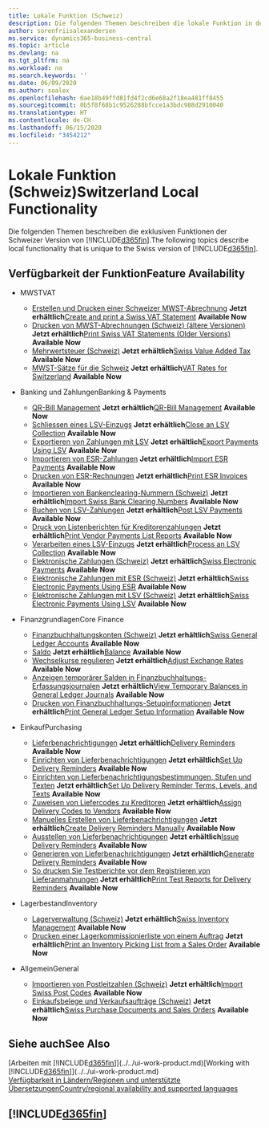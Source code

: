 ```yaml
---
title: Lokale Funktion (Schweiz)
description: Die folgenden Themen beschreiben die lokale Funktion in der Schweizer Version von Business Central.
author: sorenfriisalexandersen
ms.service: dynamics365-business-central
ms.topic: article
ms.devlang: na
ms.tgt_pltfrm: na
ms.workload: na
ms.search.keywords: ''
ms.date: 06/09/2020
ms.author: soalex
ms.openlocfilehash: 6ae18b49ffd81fd4f2cd6e68a2f18ea481ff8455
ms.sourcegitcommit: 0b5f8f68b1c9526288bfcce1a3bdc988d2910040
ms.translationtype: HT
ms.contentlocale: de-CH
ms.lasthandoff: 06/15/2020
ms.locfileid: "3454212"
---
```

# <a name="switzerland-local-functionality"></a><span data-ttu-id="5b43e-103">Lokale Funktion (Schweiz)</span><span class="sxs-lookup"><span data-stu-id="5b43e-103">Switzerland Local Functionality</span></span>

<span data-ttu-id="5b43e-104">Die folgenden Themen beschreiben die exklusiven Funktionen der Schweizer Version von [!INCLUDE[d365fin](../../includes/d365fin_md.md)].</span><span class="sxs-lookup"><span data-stu-id="5b43e-104">The following topics describe local functionality that is unique to the Swiss version of [!INCLUDE[d365fin](../../includes/d365fin_md.md)].</span></span>  

## <a name="feature-availability"></a><span data-ttu-id="5b43e-105">Verfügbarkeit der Funktion</span><span class="sxs-lookup"><span data-stu-id="5b43e-105">Feature Availability</span></span>

* <span data-ttu-id="5b43e-106">MWST</span><span class="sxs-lookup"><span data-stu-id="5b43e-106">VAT</span></span>
    * <span data-ttu-id="5b43e-107">[Erstellen und Drucken einer Schweizer MWST-Abrechnung](how-to-create-and-print-a-swiss-vat-statement.md) **Jetzt erhältlich**</span><span class="sxs-lookup"><span data-stu-id="5b43e-107">[Create and print a Swiss VAT Statement](how-to-create-and-print-a-swiss-vat-statement.md) **Available Now**</span></span>
    * <span data-ttu-id="5b43e-108">[Drucken von MWST-Abrechnungen (Schweiz) (ältere Versionen)](how-to-print-swiss-vat-statements-older-version-.md) **Jetzt erhältlich**</span><span class="sxs-lookup"><span data-stu-id="5b43e-108">[Print Swiss VAT Statements (Older Versions)](how-to-print-swiss-vat-statements-older-version-.md) **Available Now**</span></span>
    * <span data-ttu-id="5b43e-109">[Mehrwertsteuer (Schweiz)](swiss-value-added-tax.md) **Jetzt erhältlich**</span><span class="sxs-lookup"><span data-stu-id="5b43e-109">[Swiss Value Added Tax](swiss-value-added-tax.md) **Available Now**</span></span>
    * <span data-ttu-id="5b43e-110">[MWST-Sätze für die Schweiz](vat-rates-for-switzerland.md) **Jetzt erhältlich**</span><span class="sxs-lookup"><span data-stu-id="5b43e-110">[VAT Rates for Switzerland](vat-rates-for-switzerland.md) **Available Now**</span></span>

* <span data-ttu-id="5b43e-111">Banking und Zahlungen</span><span class="sxs-lookup"><span data-stu-id="5b43e-111">Banking & Payments</span></span>
    * <span data-ttu-id="5b43e-112">[QR-Bill Management](ui-extensions-qr-bill-management.md) **Jetzt erhältlich**</span><span class="sxs-lookup"><span data-stu-id="5b43e-112">[QR-Bill Management](ui-extensions-qr-bill-management.md) **Available Now**</span></span>
    * <span data-ttu-id="5b43e-113">[Schliessen eines LSV-Einzugs](how-to-close-an-lsv-collection.md) **Jetzt erhältlich**</span><span class="sxs-lookup"><span data-stu-id="5b43e-113">[Close an LSV Collection](how-to-close-an-lsv-collection.md) **Available Now**</span></span>
    * <span data-ttu-id="5b43e-114">[Exportieren von Zahlungen mit LSV](how-to-export-payments-using-lsv.md) **Jetzt erhältlich**</span><span class="sxs-lookup"><span data-stu-id="5b43e-114">[Export Payments Using LSV](how-to-export-payments-using-lsv.md) **Available Now**</span></span>
    * <span data-ttu-id="5b43e-115">[Importieren von ESR-Zahlungen](how-to-import-esr-payments.md) **Jetzt erhältlich**</span><span class="sxs-lookup"><span data-stu-id="5b43e-115">[Import ESR Payments](how-to-import-esr-payments.md) **Available Now**</span></span>
    * <span data-ttu-id="5b43e-116">[Drucken von ESR-Rechnungen](how-to-print-esr-invoices.md) **Jetzt erhältlich**</span><span class="sxs-lookup"><span data-stu-id="5b43e-116">[Print ESR Invoices](how-to-print-esr-invoices.md) **Available Now**</span></span>
    * <span data-ttu-id="5b43e-117">[Importieren von Bankenclearing-Nummern (Schweiz)](how-to-import-swiss-bank-clearing-numbers.md) **Jetzt erhältlich**</span><span class="sxs-lookup"><span data-stu-id="5b43e-117">[Import Swiss Bank Clearing Numbers](how-to-import-swiss-bank-clearing-numbers.md) **Available Now**</span></span>
    * <span data-ttu-id="5b43e-118">[Buchen von LSV-Zahlungen](how-to-post-lsv-payments.md) **Jetzt erhältlich**</span><span class="sxs-lookup"><span data-stu-id="5b43e-118">[Post LSV Payments](how-to-post-lsv-payments.md) **Available Now**</span></span>
    * <span data-ttu-id="5b43e-119">[Druck von Listenberichten für Kreditorenzahlungen](how-to-print-vendor-payments-list-reports.md) **Jetzt erhältlich**</span><span class="sxs-lookup"><span data-stu-id="5b43e-119">[Print Vendor Payments List Reports](how-to-print-vendor-payments-list-reports.md) **Available Now**</span></span>
    * <span data-ttu-id="5b43e-120">[Verarbeiten eines LSV-Einzugs](how-to-process-an-lsv-collection.md) **Jetzt erhältlich**</span><span class="sxs-lookup"><span data-stu-id="5b43e-120">[Process an LSV Collection](how-to-process-an-lsv-collection.md) **Available Now**</span></span>
    * <span data-ttu-id="5b43e-121">[Elektronische Zahlungen (Schweiz)](swiss-electronic-payments.md) **Jetzt erhältlich**</span><span class="sxs-lookup"><span data-stu-id="5b43e-121">[Swiss Electronic Payments](swiss-electronic-payments.md) **Available Now**</span></span>
    * <span data-ttu-id="5b43e-122">[Elektronische Zahlungen mit ESR (Schweiz)](swiss-electronic-payments-using-esr.md) **Jetzt erhältlich**</span><span class="sxs-lookup"><span data-stu-id="5b43e-122">[Swiss Electronic Payments Using ESR](swiss-electronic-payments-using-esr.md) **Available Now**</span></span>
    * <span data-ttu-id="5b43e-123">[Elektronische Zahlungen mit LSV (Schweiz)](swiss-electronic-payments-using-lsv-.md) **Jetzt erhältlich**</span><span class="sxs-lookup"><span data-stu-id="5b43e-123">[Swiss Electronic Payments Using LSV](swiss-electronic-payments-using-lsv-.md) **Available Now**</span></span>

* <span data-ttu-id="5b43e-124">Finanzgrundlagen</span><span class="sxs-lookup"><span data-stu-id="5b43e-124">Core Finance</span></span>
    * <span data-ttu-id="5b43e-125">[Finanzbuchhaltungskonten (Schweiz)](swiss-general-ledger-accounts.md) **Jetzt erhältlich**</span><span class="sxs-lookup"><span data-stu-id="5b43e-125">[Swiss General Ledger Accounts](swiss-general-ledger-accounts.md) **Available Now**</span></span>
    * <span data-ttu-id="5b43e-126">[Saldo](balance.md) **Jetzt erhältlich**</span><span class="sxs-lookup"><span data-stu-id="5b43e-126">[Balance](balance.md) **Available Now**</span></span>
    * <span data-ttu-id="5b43e-127">[Wechselkurse regulieren](how-to-adjust-exchange-rates.md) **Jetzt erhältlich**</span><span class="sxs-lookup"><span data-stu-id="5b43e-127">[Adjust Exchange Rates](how-to-adjust-exchange-rates.md) **Available Now**</span></span>
    * <span data-ttu-id="5b43e-128">[Anzeigen temporärer Salden in Finanzbuchhaltungs-Erfassungsjournalen](how-to-view-temporary-balances-in-general-ledger-journals.md) **Jetzt erhältlich**</span><span class="sxs-lookup"><span data-stu-id="5b43e-128">[View Temporary Balances in General Ledger Journals](how-to-view-temporary-balances-in-general-ledger-journals.md) **Available Now**</span></span>
    * <span data-ttu-id="5b43e-129">[Drucken von Finanzbuchhaltungs-Setupinformationen](how-to-print-general-ledger-setup-information.md) **Jetzt erhältlich**</span><span class="sxs-lookup"><span data-stu-id="5b43e-129">[Print General Ledger Setup Information](how-to-print-general-ledger-setup-information.md) **Available Now**</span></span>

* <span data-ttu-id="5b43e-130">Einkauf</span><span class="sxs-lookup"><span data-stu-id="5b43e-130">Purchasing</span></span>
    * <span data-ttu-id="5b43e-131">[Lieferbenachrichtigungen](delivery-reminders.md) **Jetzt erhältlich**</span><span class="sxs-lookup"><span data-stu-id="5b43e-131">[Delivery Reminders](delivery-reminders.md) **Available Now**</span></span>
    * <span data-ttu-id="5b43e-132">[Einrichten von Lieferbenachrichtigungen](how-to-set-up-delivery-reminders.md) **Jetzt erhältlich**</span><span class="sxs-lookup"><span data-stu-id="5b43e-132">[Set Up Delivery Reminders](how-to-set-up-delivery-reminders.md) **Available Now**</span></span>
    * <span data-ttu-id="5b43e-133">[Einrichten von Lieferbenachrichtigungsbestimmungen, Stufen und Texten](how-to-set-up-delivery-reminder-terms-levels-and-text.md) **Jetzt erhältlich**</span><span class="sxs-lookup"><span data-stu-id="5b43e-133">[Set Up Delivery Reminder Terms, Levels, and Texts](how-to-set-up-delivery-reminder-terms-levels-and-text.md) **Available Now**</span></span>
    * <span data-ttu-id="5b43e-134">[Zuweisen von Liefercodes zu Kreditoren](how-to-assign-delivery-reminder-codes-to-vendors.md) **Jetzt erhältlich**</span><span class="sxs-lookup"><span data-stu-id="5b43e-134">[Assign Delivery Codes to Vendors](how-to-assign-delivery-reminder-codes-to-vendors.md) **Available Now**</span></span>
    * <span data-ttu-id="5b43e-135">[Manuelles Erstellen von Lieferbenachrichtigungen](how-to-create-delivery-reminders-manually.md) **Jetzt erhältlich**</span><span class="sxs-lookup"><span data-stu-id="5b43e-135">[Create Delivery Reminders Manually](how-to-create-delivery-reminders-manually.md) **Available Now**</span></span>
    * <span data-ttu-id="5b43e-136">[Ausstellen von Lieferbenachrichtigungen](how-to-issue-delivery-reminders.md) **Jetzt erhältlich**</span><span class="sxs-lookup"><span data-stu-id="5b43e-136">[Issue Delivery Reminders](how-to-issue-delivery-reminders.md) **Available Now**</span></span>
    * <span data-ttu-id="5b43e-137">[Generieren von Lieferbenachrichtigungen](how-to-generate-delivery-reminders.md) **Jetzt erhältlich**</span><span class="sxs-lookup"><span data-stu-id="5b43e-137">[Generate Delivery Reminders](how-to-generate-delivery-reminders.md) **Available Now**</span></span>
    * <span data-ttu-id="5b43e-138">[So drucken Sie Testberichte vor dem Registrieren von Lieferanmahnungen](how-to-print-test-reports-for-delivery-reminders.md) **Jetzt erhältlich**</span><span class="sxs-lookup"><span data-stu-id="5b43e-138">[Print Test Reports for Delivery Reminders](how-to-print-test-reports-for-delivery-reminders.md) **Available Now**</span></span>

* <span data-ttu-id="5b43e-139">Lagerbestand</span><span class="sxs-lookup"><span data-stu-id="5b43e-139">Inventory</span></span>
    * <span data-ttu-id="5b43e-140">[Lagerverwaltung (Schweiz)](swiss-inventory-management.md) **Jetzt erhältlich**</span><span class="sxs-lookup"><span data-stu-id="5b43e-140">[Swiss Inventory Management](swiss-inventory-management.md) **Available Now**</span></span>
    * <span data-ttu-id="5b43e-141">[Drucken einer Lagerkommissionierliste von einem Auftrag](how-to-print-an-inventory-picking-list-from-a-sales-order.md) **Jetzt erhältlich**</span><span class="sxs-lookup"><span data-stu-id="5b43e-141">[Print an Inventory Picking List from a Sales Order](how-to-print-an-inventory-picking-list-from-a-sales-order.md) **Available Now**</span></span>

* <span data-ttu-id="5b43e-142">Allgemein</span><span class="sxs-lookup"><span data-stu-id="5b43e-142">General</span></span>    
    * <span data-ttu-id="5b43e-143">[Importieren von Postleitzahlen (Schweiz)](how-to-import-swiss-post-codes.md) **Jetzt erhältlich**</span><span class="sxs-lookup"><span data-stu-id="5b43e-143">[Import Swiss Post Codes](how-to-import-swiss-post-codes.md) **Available Now**</span></span>
    * <span data-ttu-id="5b43e-144">[Einkaufsbelege und Verkaufsaufträge (Schweiz)](swiss-purchase-documents-and-sales-documents.md) **Jetzt erhältlich**</span><span class="sxs-lookup"><span data-stu-id="5b43e-144">[Swiss Purchase Documents and Sales Orders](swiss-purchase-documents-and-sales-documents.md) **Available Now**</span></span>

## <a name="see-also"></a><span data-ttu-id="5b43e-145">Siehe auch</span><span class="sxs-lookup"><span data-stu-id="5b43e-145">See Also</span></span>

<span data-ttu-id="5b43e-146">[Arbeiten mit [!INCLUDE[d365fin](../../includes/d365fin_md.md)]](../../ui-work-product.md)</span><span class="sxs-lookup"><span data-stu-id="5b43e-146">[Working with [!INCLUDE[d365fin](../../includes/d365fin_md.md)]](../../ui-work-product.md)</span></span>  
[<span data-ttu-id="5b43e-147">Verfügbarkeit in Ländern/Regionen und unterstützte Übersetzungen</span><span class="sxs-lookup"><span data-stu-id="5b43e-147">Country/regional availability and supported languages</span></span>](/dynamics365/business-central/dev-itpro/compliance/apptest-countries-and-translations)  

## [!INCLUDE[d365fin](../../includes/free_trial_md.md)]  
